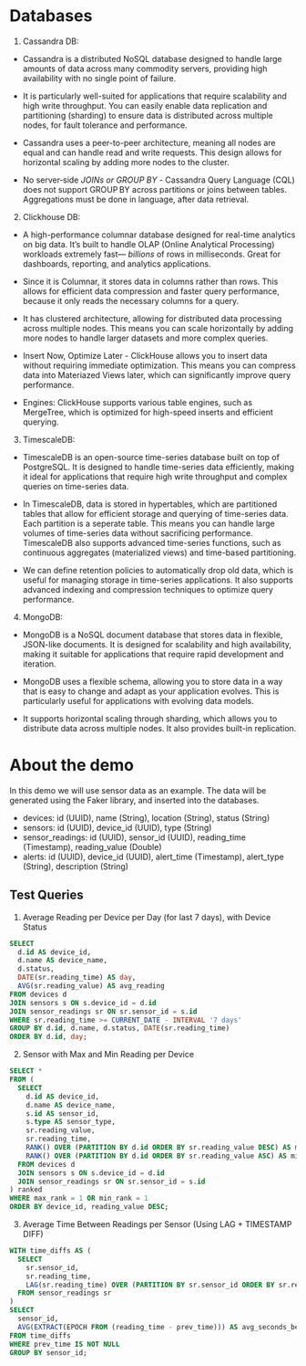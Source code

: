 # Databases

1.  Cassandra DB:

- Cassandra is a distributed NoSQL database designed to handle large amounts of data across many commodity servers, providing high availability with no single point of failure.

- It is particularly well-suited for applications that require scalability and high write throughput. You can easily enable data replication and partitioning (sharding) to ensure data is distributed across multiple nodes, for fault tolerance and performance.

- Cassandra uses a peer-to-peer architecture, meaning all nodes are equal and can handle read and write requests. This design allows for horizontal scaling by adding more nodes to the cluster.

- No server‑side _JOINs or GROUP BY_ - Cassandra Query Language (CQL) does not support GROUP BY across partitions or joins between tables. Aggregations must be done in language, after data retrieval.

2.  Clickhouse DB:

- A high-performance columnar database designed for real-time analytics on big data. It’s built to handle OLAP (Online Analytical Processing) workloads extremely fast— _billions_ of rows in milliseconds. Great for dashboards, reporting, and analytics applications.

- Since it is Columnar, it stores data in columns rather than rows. This allows for efficient data compression and faster query performance, because it only reads the necessary columns for a query.

- It has clustered architecture, allowing for distributed data processing across multiple nodes. This means you can scale horizontally by adding more nodes to handle larger datasets and more complex queries.

- Insert Now, Optimize Later - ClickHouse allows you to insert data without requiring immediate optimization. This means you can compress data into Materiazed Views later, which can significantly improve query performance.

- Engines: ClickHouse supports various table engines, such as MergeTree, which is optimized for high-speed inserts and efficient querying.

3.  TimescaleDB:

- TimescaleDB is an open-source time-series database built on top of PostgreSQL. It is designed to handle time-series data efficiently, making it ideal for applications that require high write throughput and complex queries on time-series data.

- In TimescaleDB, data is stored in hypertables, which are partitioned tables that allow for efficient storage and querying of time-series data. Each partition is a seperate table. This means you can handle large volumes of time-series data without sacrificing performance. TimescaleDB also supports advanced time-series functions, such as continuous aggregates (materialized views) and time-based partitioning.

- We can define retention policies to automatically drop old data, which is useful for managing storage in time-series applications. It also supports advanced indexing and compression techniques to optimize query performance.

4.  MongoDB:

- MongoDB is a NoSQL document database that stores data in flexible, JSON-like documents. It is designed for scalability and high availability, making it suitable for applications that require rapid development and iteration.

- MongoDB uses a flexible schema, allowing you to store data in a way that is easy to change and adapt as your application evolves. This is particularly useful for applications with evolving data models.

- It supports horizontal scaling through sharding, which allows you to distribute data across multiple nodes. It also provides built-in replication.

# About the demo

In this demo we will use sensor data as an example. The data will be generated using the Faker library, and inserted into the databases.

- devices: id (UUID), name (String), location (String), status (String)
- sensors: id (UUID), device_id (UUID), type (String)
- sensor_readings: id (UUID), sensor_id (UUID), reading_time (Timestamp), reading_value (Double)
- alerts: id (UUID), device_id (UUID), alert_time (Timestamp), alert_type (String), description (String)

## Test Queries

1.  Average Reading per Device per Day (for last 7 days), with Device Status

```sql
SELECT
  d.id AS device_id,
  d.name AS device_name,
  d.status,
  DATE(sr.reading_time) AS day,
  AVG(sr.reading_value) AS avg_reading
FROM devices d
JOIN sensors s ON s.device_id = d.id
JOIN sensor_readings sr ON sr.sensor_id = s.id
WHERE sr.reading_time >= CURRENT_DATE - INTERVAL '7 days'
GROUP BY d.id, d.name, d.status, DATE(sr.reading_time)
ORDER BY d.id, day;
```

2. Sensor with Max and Min Reading per Device

```sql
SELECT *
FROM (
  SELECT
    d.id AS device_id,
    d.name AS device_name,
    s.id AS sensor_id,
    s.type AS sensor_type,
    sr.reading_value,
    sr.reading_time,
    RANK() OVER (PARTITION BY d.id ORDER BY sr.reading_value DESC) AS max_rank,
    RANK() OVER (PARTITION BY d.id ORDER BY sr.reading_value ASC) AS min_rank
  FROM devices d
  JOIN sensors s ON s.device_id = d.id
  JOIN sensor_readings sr ON sr.sensor_id = s.id
) ranked
WHERE max_rank = 1 OR min_rank = 1
ORDER BY device_id, reading_value DESC;
```

3. Average Time Between Readings per Sensor (Using LAG + TIMESTAMP DIFF)

```sql
WITH time_diffs AS (
  SELECT
    sr.sensor_id,
    sr.reading_time,
    LAG(sr.reading_time) OVER (PARTITION BY sr.sensor_id ORDER BY sr.reading_time) AS prev_time
  FROM sensor_readings sr
)
SELECT
  sensor_id,
  AVG(EXTRACT(EPOCH FROM (reading_time - prev_time))) AS avg_seconds_between_readings
FROM time_diffs
WHERE prev_time IS NOT NULL
GROUP BY sensor_id;
```